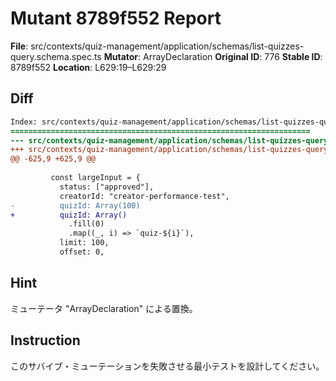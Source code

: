 # Mutant 8789f552 Report

**File**: src/contexts/quiz-management/application/schemas/list-quizzes-query.schema.spec.ts
**Mutator**: ArrayDeclaration
**Original ID**: 776
**Stable ID**: 8789f552
**Location**: L629:19–L629:29

## Diff

```diff
Index: src/contexts/quiz-management/application/schemas/list-quizzes-query.schema.spec.ts
===================================================================
--- src/contexts/quiz-management/application/schemas/list-quizzes-query.schema.spec.ts	original
+++ src/contexts/quiz-management/application/schemas/list-quizzes-query.schema.spec.ts	mutated #776
@@ -625,9 +625,9 @@
 
         const largeInput = {
           status: ["approved"],
           creatorId: "creator-performance-test",
-          quizId: Array(100)
+          quizId: Array()
             .fill(0)
             .map((_, i) => `quiz-${i}`),
           limit: 100,
           offset: 0,
```

## Hint

ミューテータ "ArrayDeclaration" による置換。

## Instruction

このサバイブ・ミューテーションを失敗させる最小テストを設計してください。

